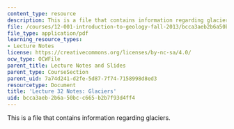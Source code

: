 ```yaml
---
content_type: resource
description: This is a file that contains information regarding glaciers.
file: /courses/12-001-introduction-to-geology-fall-2013/bcca3aeb2b6a50bcc665b2b7f93d4ff4_MIT12_001F13_Lec32Notes.pdf
file_type: application/pdf
learning_resource_types:
- Lecture Notes
license: https://creativecommons.org/licenses/by-nc-sa/4.0/
ocw_type: OCWFile
parent_title: Lecture Notes and Slides
parent_type: CourseSection
parent_uid: 7a74d241-d2fe-5d87-7f74-7158998d8ed3
resourcetype: Document
title: 'Lecture 32 Notes: Glaciers'
uid: bcca3aeb-2b6a-50bc-c665-b2b7f93d4ff4
---
```

This is a file that contains information regarding glaciers.